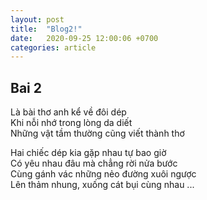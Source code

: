 ```yaml
---
layout: post
title:  "Blog2!"
date:   2020-09-25 12:00:06 +0700
categories: article
---
```


<h2>Bai 2</h2>

<p>Là bài thơ anh kể về đôi dép <br>
Khi nỗi nhớ trong lòng da diết <br>
Những vật tầm thường cũng viết thành thơ</p>

<p>Hai chiếc dép kia gặp nhau tự bao giờ <br>
Có yêu nhau đâu mà chẳng rời nửa bước <br>
Cùng gánh vác những nẻo đường xuôi ngược <br>
Lên thảm nhung, xuống cát bụi cùng nhau ... </p>